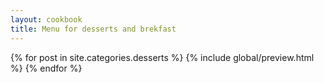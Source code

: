 ```yaml
---
layout: cookbook
title: Menu for desserts and brekfast
---
```

<div class="container">
{% for post in site.categories.desserts %}
{% include global/preview.html %}
{% endfor %}
</div>